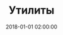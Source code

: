 ---
title:  Утилиты
description: Утилиты для программистов.
keywords: компьютерные утилиты
date: 2018-01-01 02:00:00
---